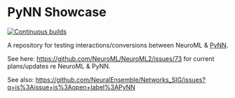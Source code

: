 # PyNN Showcase

[![Continuous builds](https://github.com/OpenSourceBrain/PyNNShowcase/actions/workflows/omv-ci.yml/badge.svg)](https://github.com/OpenSourceBrain/PyNNShowcase/actions/workflows/omv-ci.yml)

A repository for testing interactions/conversions between NeuroML &amp; [PyNN](http://neuralensemble.org/PyNN/).

See here: https://github.com/NeuroML/NeuroML2/issues/73 for current plans/updates re NeuroML & PyNN.

See also: https://github.com/NeuralEnsemble/Networks_SIG/issues?q=is%3Aissue+is%3Aopen+label%3APyNN 
